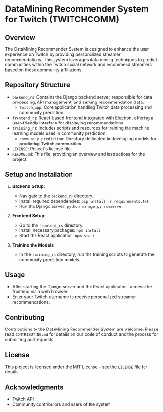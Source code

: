 # DataMining Recommender System for Twitch (TWITCHCOMM)

## Overview
The DataMining Recommender System is designed to enhance the user experience on Twitch by providing personalized streamer recommendations. This system leverages data mining techniques to predict communities within the Twitch social network and recommend streamers based on these community affiliations.

## Repository Structure
- `backend_rs`: Contains the Django backend server, responsible for data processing, API management, and serving recommendation data.
  - `twitch_app`: Core application handling Twitch data processing and community prediction.
- `frontend_rs`: React-based frontend integrated with Electron, offering a user-friendly interface for displaying recommendations.
- `training_rs`: Includes scripts and resources for training the machine learning models used in community prediction.
  - `community_prediction`: Directory dedicated to developing models for predicting Twitch communities.
- `LICENSE`: Project's license file.
- `README.md`: This file, providing an overview and instructions for the project.

## Setup and Installation
1. **Backend Setup:**
   - Navigate to the `backend_rs` directory.
   - Install required dependencies: `pip install -r requirements.txt`
   - Run the Django server: `python manage.py runserver`

2. **Frontend Setup:**
   - Go to the `frontend_rs` directory.
   - Install necessary packages: `npm install`
   - Start the React application: `npm start`

3. **Training the Models:**
   - In the `training_rs` directory, run the training scripts to generate the community prediction models.

## Usage
- After starting the Django server and the React application, access the frontend via a web browser.
- Enter your Twitch username to receive personalized streamer recommendations.

## Contributing
Contributions to the DataMining Recommender System are welcome. Please read `CONTRIBUTING.md` for details on our code of conduct and the process for submitting pull requests.

## License
This project is licensed under the MIT License - see the `LICENSE` file for details.

## Acknowledgments
- Twitch API
- Community contributors and users of the system
